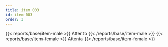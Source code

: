 ```yaml
---
title: item 003
id: item-003
order: 3
---
```

{{< reports/base/item-male >}}
  Attento
{{< /reports/base/item-male >}}
{{< reports/base/item-female >}}
  Attenta
{{< /reports/base/item-female >}}